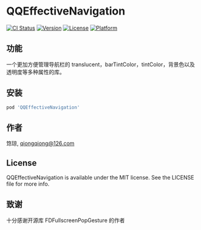 # QQEffectiveNavigation

[![CI Status](https://img.shields.io/travis/qiongqiong/QQEffectiveNavigation.svg?style=flat)](https://travis-ci.org/qiongqiong/QQEffectiveNavigation)
[![Version](https://img.shields.io/cocoapods/v/QQEffectiveNavigation.svg?style=flat)](https://cocoapods.org/pods/QQEffectiveNavigation)
[![License](https://img.shields.io/cocoapods/l/QQEffectiveNavigation.svg?style=flat)](https://cocoapods.org/pods/QQEffectiveNavigation)
[![Platform](https://img.shields.io/cocoapods/p/QQEffectiveNavigation.svg?style=flat)](https://cocoapods.org/pods/QQEffectiveNavigation)

## 功能

一个更加方便管理导航栏的 translucent，barTintColor，tintColor，背景色以及透明度等多种属性的库。

## 安装

```ruby
pod 'QQEffectiveNavigation'
```

## 作者

筇琼, qiongqiong@126.com

## License

QQEffectiveNavigation is available under the MIT license. See the LICENSE file for more info.

## 致谢
十分感谢开源库 FDFullscreenPopGesture 的作者
